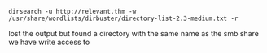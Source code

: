 

`dirsearch -u http://relevant.thm -w /usr/share/wordlists/dirbuster/directory-list-2.3-medium.txt -r`

lost the output but found a directory with the same name as the smb share we have write access to

